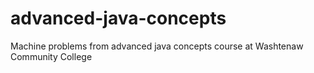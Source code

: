 # advanced-java-concepts
Machine problems from advanced java concepts course at Washtenaw Community College
